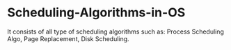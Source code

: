 # Scheduling-Algorithms-in-OS
It consists of all type of scheduling algorithms  such as: Process Scheduling Algo, Page Replacement, Disk Scheduling.
